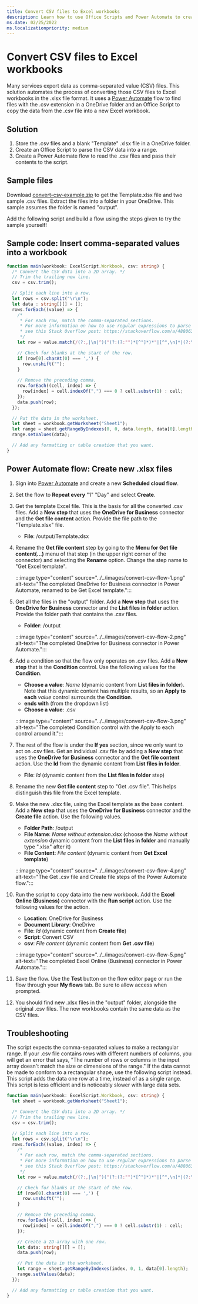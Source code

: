 ```yaml
---
title: Convert CSV files to Excel workbooks
description: Learn how to use Office Scripts and Power Automate to create .xlsx files from .csv files.
ms.date: 02/25/2022
ms.localizationpriority: medium
---
```


# Convert CSV files to Excel workbooks

Many services export data as comma-separated value (CSV) files. This solution automates the process of converting those CSV files to Excel workbooks in the .xlsx file format. It uses a [Power Automate](https://flow.microsoft.com) flow to find files with the .csv extension in a OneDrive folder and an Office Script to copy the data from the .csv file into a new Excel workbook.

## Solution

1. Store the .csv files and a blank "Template" .xlsx file in a OneDrive folder.
1. Create an Office Script to parse the CSV data into a range.
1. Create a Power Automate flow to read the .csv files and pass their contents to the script.

## Sample files

Download <a href="https://github.com/OfficeDev/office-scripts-docs/blob/master/docs/resources/samples/convert-csv-example.zip?raw=true">convert-csv-example.zip</a> to get the Template.xlsx file and two sample .csv files. Extract the files into a folder in your OneDrive. This sample assumes the folder is named "output".

Add the following script and build a flow using the steps given to try the sample yourself!

## Sample code: Insert comma-separated values into a workbook

```TypeScript
function main(workbook: ExcelScript.Workbook, csv: string) {
  /* Convert the CSV data into a 2D array. */
  // Trim the trailing new line.
  csv = csv.trim();

  // Split each line into a row.
  let rows = csv.split("\r\n");
  let data : string[][] = [];
  rows.forEach((value) => {
    /*
     * For each row, match the comma-separated sections.
     * For more information on how to use regular expressions to parse CSV files,
     * see this Stack Overflow post: https://stackoverflow.com/a/48806378/9227753
     */
    let row = value.match(/(?:,|\n|^)("(?:(?:"")*[^"]*)*"|[^",\n]*|(?:\n|$))/g);

    // Check for blanks at the start of the row.
    if (row[0].charAt(0) === ',') {
      row.unshift("");
    }
    
    // Remove the preceding comma.
    row.forEach((cell, index) => {
      row[index] = cell.indexOf(",") === 0 ? cell.substr(1) : cell;
    });
    data.push(row);
  });

  // Put the data in the worksheet.
  let sheet = workbook.getWorksheet("Sheet1");
  let range = sheet.getRangeByIndexes(0, 0, data.length, data[0].length);
  range.setValues(data);

  // Add any formatting or table creation that you want.
}
```

## Power Automate flow: Create new .xlsx files

1. Sign into [Power Automate](https://flow.microsoft.com) and create a new **Scheduled cloud flow**.
1. Set the flow to **Repeat every** "1" "Day" and select **Create**.
1. Get the template Excel file. This is the basis for all the converted .csv files. Add a **New step** that uses the **OneDrive for Business** connector and the **Get file content** action. Provide the file path to the "Template.xlsx" file.
    * **File**: /output/Template.xlsx
1. Rename the **Get file content** step by going to the **Menu for Get file content(…)** menu of that step (in the upper right corner of the connector) and selecting the **Rename** option. Change the step name to "Get Excel template".

     :::image type="content" source="../../images/convert-csv-flow-1.png" alt-text="The completed OneDrive for Business connector in Power Automate, renamed to be Get Excel template.":::
1. Get all the files in the "output" folder. Add a **New step** that uses the **OneDrive for Business** connector and the **List files in folder** action. Provide the folder path that contains the .csv files.
    * **Folder**: /output

    :::image type="content" source="../../images/convert-csv-flow-2.png" alt-text="The completed OneDrive for Business connector in Power Automate.":::
1. Add a condition so that the flow only operates on .csv files. Add a **New step** that is the **Condition** control. Use the following values for the **Condition**.
    * **Choose a value**: *Name* (dynamic content from **List files in folder**). Note that this dynamic content has multiple results, so an **Apply to each** *value* control surrounds the **Condition**.
    * **ends with** (from the dropdown list)
    * **Choose a value**: .csv

    :::image type="content" source="../../images/convert-csv-flow-3.png" alt-text="The completed Condition control with the Apply to each control around it.":::
1. The rest of the flow is under the **If yes** section, since we only want to act on .csv files. Get an individual .csv file by adding a **New step** that uses the **OneDrive for Business** connector and the **Get file content** action. Use the **Id** from the dynamic content from **List files in folder**.
    * **File**: *Id* (dynamic content from the **List files in folder** step)
1. Rename the new **Get file content** step to "Get .csv file". This helps distinguish this file from the Excel template.
1. Make the new .xlsx file, using the Excel template as the base content. Add a **New step** that uses the **OneDrive for Business** connector and the **Create file** action. Use the following values.
    * **Folder Path**: /output
    * **File Name**: *Name without extension*.xlsx (choose the *Name without extension* dynamic content from the **List files in folder** and manually type ".xlsx" after it)
    * **File Content**: *File content* (dynamic content from **Get Excel template**)

     :::image type="content" source="../../images/convert-csv-flow-4.png" alt-text="The Get .csv file and Create file steps of the Power Automate flow.":::
1. Run the script to copy data into the new workbook. Add the **Excel Online (Business)** connector with the **Run script** action. Use the following values for the action.
    * **Location**: OneDrive for Business
    * **Document Library**: OneDrive
    * **File**: *Id* (dynamic content from **Create file**)
    * **Script**: Convert CSV
    * **csv**: *File content* (dynamic content from **Get .csv file**)

    :::image type="content" source="../../images/convert-csv-flow-5.png" alt-text="The completed Excel Online (Business) connector in Power Automate.":::
1. Save the flow. Use the **Test** button on the flow editor page or run the flow through your **My flows** tab. Be sure to allow access when prompted.
1. You should find new .xlsx files in the "output" folder, alongside the original .csv files. The new workbooks contain the same data as the CSV files.

## Troubleshooting

The script expects the comma-separated values to make a rectangular range. If your .csv file contains rows with different numbers of columns, you will get an error that says, "The number of rows or columns in the input array doesn't match the size or dimensions of the range." If the data cannot be made to conform to a rectangular shape, use the following script instead. This script adds the data one row at a time, instead of as a single range. This script is less efficient and is noticeably slower with large data sets.

```TypeScript
function main(workbook: ExcelScript.Workbook, csv: string) {
  let sheet = workbook.getWorksheet("Sheet1");

  /* Convert the CSV data into a 2D array. */
  // Trim the trailing new line.
  csv = csv.trim();

  // Split each line into a row.
  let rows = csv.split("\r\n");
  rows.forEach((value, index) => {
    /*
     * For each row, match the comma-separated sections.
     * For more information on how to use regular expressions to parse CSV files,
     * see this Stack Overflow post: https://stackoverflow.com/a/48806378/9227753
     */
    let row = value.match(/(?:,|\n|^)("(?:(?:"")*[^"]*)*"|[^",\n]*|(?:\n|$))/g);

    // Check for blanks at the start of the row.
    if (row[0].charAt(0) === ',') {
      row.unshift("");
    }

    // Remove the preceding comma.
    row.forEach((cell, index) => {
      row[index] = cell.indexOf(",") === 0 ? cell.substr(1) : cell;
    });

    // Create a 2D-array with one row.
    let data: string[][] = [];
    data.push(row);

    // Put the data in the worksheet.
    let range = sheet.getRangeByIndexes(index, 0, 1, data[0].length);
    range.setValues(data);
  });

  // Add any formatting or table creation that you want.
}
```
